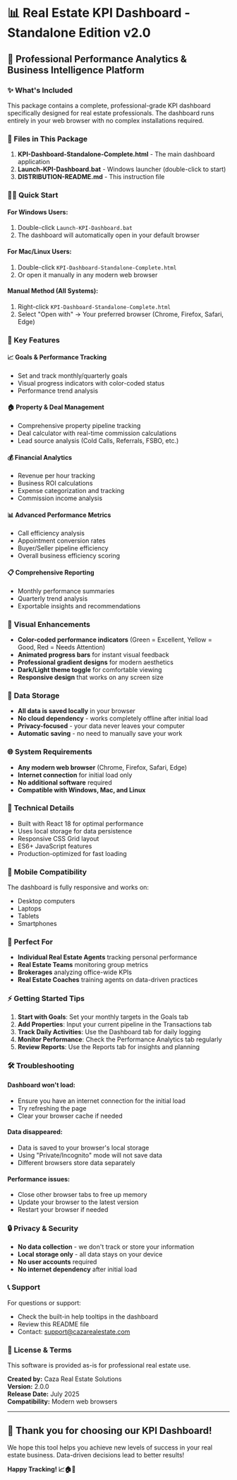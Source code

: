 # 📊 Real Estate KPI Dashboard - Standalone Edition v2.0

## 🚀 Professional Performance Analytics & Business Intelligence Platform

### ✨ What's Included

This package contains a complete, professional-grade KPI dashboard specifically designed for real estate professionals. The dashboard runs entirely in your web browser with no complex installations required.

### 📁 Files in This Package

1. **KPI-Dashboard-Standalone-Complete.html** - The main dashboard application
2. **Launch-KPI-Dashboard.bat** - Windows launcher (double-click to start)
3. **DISTRIBUTION-README.md** - This instruction file

### 🏃‍♂️ Quick Start

#### For Windows Users:
1. Double-click `Launch-KPI-Dashboard.bat`
2. The dashboard will automatically open in your default browser

#### For Mac/Linux Users:
1. Double-click `KPI-Dashboard-Standalone-Complete.html`
2. Or open it manually in any modern web browser

#### Manual Method (All Systems):
1. Right-click `KPI-Dashboard-Standalone-Complete.html`
2. Select "Open with" → Your preferred browser (Chrome, Firefox, Safari, Edge)

### 🌟 Key Features

#### 📈 **Goals & Performance Tracking**
- Set and track monthly/quarterly goals
- Visual progress indicators with color-coded status
- Performance trend analysis

#### 🏠 **Property & Deal Management**
- Comprehensive property pipeline tracking
- Deal calculator with real-time commission calculations
- Lead source analysis (Cold Calls, Referrals, FSBO, etc.)

#### 💰 **Financial Analytics**
- Revenue per hour tracking
- Business ROI calculations
- Expense categorization and tracking
- Commission income analysis

#### 📊 **Advanced Performance Metrics**
- Call efficiency analysis
- Appointment conversion rates
- Buyer/Seller pipeline efficiency
- Overall business efficiency scoring

#### 📋 **Comprehensive Reporting**
- Monthly performance summaries
- Quarterly trend analysis
- Exportable insights and recommendations

### 🎨 **Visual Enhancements**
- **Color-coded performance indicators** (Green = Excellent, Yellow = Good, Red = Needs Attention)
- **Animated progress bars** for instant visual feedback
- **Professional gradient designs** for modern aesthetics
- **Dark/Light theme toggle** for comfortable viewing
- **Responsive design** that works on any screen size

### 💾 **Data Storage**

- **All data is saved locally** in your browser
- **No cloud dependency** - works completely offline after initial load
- **Privacy-focused** - your data never leaves your computer
- **Automatic saving** - no need to manually save your work

### 🌐 **System Requirements**

- **Any modern web browser** (Chrome, Firefox, Safari, Edge)
- **Internet connection** for initial load only
- **No additional software** required
- **Compatible with Windows, Mac, and Linux**

### 🔧 **Technical Details**

- Built with React 18 for optimal performance
- Uses local storage for data persistence
- Responsive CSS Grid layout
- ES6+ JavaScript features
- Production-optimized for fast loading

### 📱 **Mobile Compatibility**

The dashboard is fully responsive and works on:
- Desktop computers
- Laptops
- Tablets
- Smartphones

### 🎯 **Perfect For**

- **Individual Real Estate Agents** tracking personal performance
- **Real Estate Teams** monitoring group metrics
- **Brokerages** analyzing office-wide KPIs
- **Real Estate Coaches** training agents on data-driven practices

### ⚡ **Getting Started Tips**

1. **Start with Goals**: Set your monthly targets in the Goals tab
2. **Add Properties**: Input your current pipeline in the Transactions tab
3. **Track Daily Activities**: Use the Dashboard tab for daily logging
4. **Monitor Performance**: Check the Performance Analytics tab regularly
5. **Review Reports**: Use the Reports tab for insights and planning

### 🛠️ **Troubleshooting**

#### Dashboard won't load:
- Ensure you have an internet connection for the initial load
- Try refreshing the page
- Clear your browser cache if needed

#### Data disappeared:
- Data is saved to your browser's local storage
- Using "Private/Incognito" mode will not save data
- Different browsers store data separately

#### Performance issues:
- Close other browser tabs to free up memory
- Update your browser to the latest version
- Restart your browser if needed

### 🔒 **Privacy & Security**

- **No data collection** - we don't track or store your information
- **Local storage only** - all data stays on your device
- **No user accounts** required
- **No internet dependency** after initial load

### 📞 **Support**

For questions or support:
- Check the built-in help tooltips in the dashboard
- Review this README file
- Contact: support@cazarealestate.com

### 📜 **License & Terms**

This software is provided as-is for professional real estate use. 

**Created by:** Caza Real Estate Solutions  
**Version:** 2.0.0  
**Release Date:** July 2025  
**Compatibility:** Modern web browsers  

---

## 🎉 Thank you for choosing our KPI Dashboard!

We hope this tool helps you achieve new levels of success in your real estate business. Data-driven decisions lead to better results!

**Happy Tracking! 📈🏠💼**
